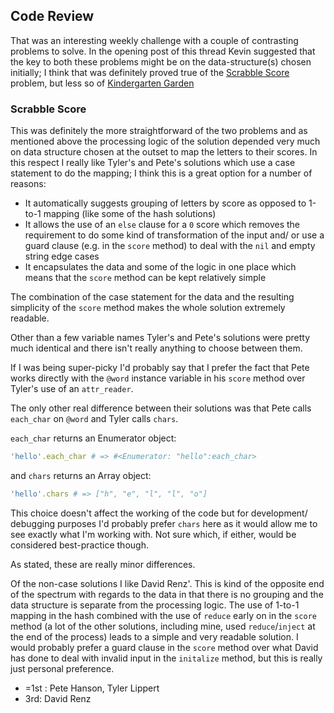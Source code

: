 ## Code Review

That was an interesting weekly challenge with a couple of contrasting problems to solve. In the opening post of this thread Kevin suggested that the key to both these problems might be on the data-structure(s) chosen initially; I think that was definitely proved true of the [Scrabble Score](https://launchschool.com/exercises/affefe14) problem, but less so of [Kindergarten Garden](https://launchschool.com/exercises/d0867e33)

### Scrabble Score

This was definitely the more straightforward of the two problems and as mentioned above the processing logic of the solution depended very much on data structure chosen at the outset to map the letters to their scores. In this respect I really like Tyler's and Pete's solutions which use a case statement to do the mapping; I think this is a great option for a number of reasons:

* It automatically suggests grouping of letters by score as opposed to 1-to-1 mapping (like some of the hash solutions)
* It allows the use of an `else` clause for a `0` score which removes the requirement to do some kind of transformation of the input and/ or use a guard clause (e.g. in the `score` method) to deal with the `nil` and empty string edge cases
* It encapsulates the data and some of the logic in one place which means that the `score` method can be kept relatively simple

The combination of the case statement for the data and the resulting simplicity of the `score` method makes the whole solution extremely readable.

Other than a few variable names Tyler's and Pete's solutions were pretty much identical and there isn't really anything to choose between them. 

If I was being super-picky I'd probably say that I prefer the fact that Pete works directly with the `@word` instance variable in his `score` method over Tyler's use of an `attr_reader`.

The only other real difference between their solutions was that Pete calls `each_char` on `@word` and Tyler calls `chars`. 

`each_char` returns an Enumerator object:
```ruby
'hello'.each_char # => #<Enumerator: "hello":each_char>
```
and `chars` returns an Array object:
```ruby
'hello'.chars # => ["h", "e", "l", "l", "o"]
```
This choice doesn't affect the working of the code but for development/ debugging purposes I'd probably prefer `chars` here as it would allow me to see exactly what I'm working with. Not sure which, if either, would be considered best-practice though.

As stated, these are really minor differences.

Of the non-case solutions I like David Renz'. This is kind of the opposite end of the spectrum with regards to the data in that there is no grouping and the data structure is separate from the processing logic. The use of 1-to-1 mapping in the hash combined with the use of `reduce` early on in the `score` method (a lot of the other solutions, including mine, used `reduce`/`inject` at the end of the process) leads to a simple and very readable solution. I would probably prefer a guard clause in the `score` method over what David has done to deal with invalid input in the `initalize` method, but this is really just personal preference.

* =1st : Pete Hanson, Tyler Lippert
* 3rd: David Renz

